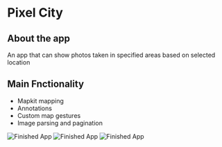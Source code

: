 # Pixel City

## About the app

An app that can show photos taken in specified areas based on selected location

## Main Fnctionality

- Mapkit mapping
- Annotations
- Custom map gestures
- Image parsing and pagination

![Finished App](https://github.com/arsalansasa/images/blob/main/pixel_demo1.png)
![Finished App](https://github.com/arsalansasa/images/blob/main/pixel_demo2.png)
![Finished App](https://github.com/arsalansasa/images/blob/main/pixel_demo3.png)